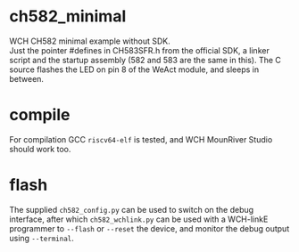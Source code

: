 # ch582_minimal
WCH CH582 minimal example without SDK.\
Just the pointer #defines in CH583SFR.h from the official SDK, a linker script and the startup assembly (582 and 583 are the same in this).
The C source flashes the LED on pin 8 of the WeAct module, and sleeps in between.

# compile
For compilation GCC `riscv64-elf` is tested, and WCH MounRiver Studio should work too.

# flash
The supplied `ch582_config.py` can be used to switch on the debug interface, after which `ch582_wchlink.py` can be used
with a WCH-linkE programmer to `--flash` or `--reset` the device, and monitor the debug output using `--terminal`.
